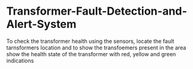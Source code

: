 # Transformer-Fault-Detection-and-Alert-System
To check the transformer health using the sensors, locate the fault tarnsformers location and to show the transfoemers present in the area show the health state of the transformer with red, yellow and green indications
